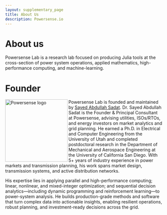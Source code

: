 ```yaml
---
layout: supplementary_page
title: About Us
description: Powersense.io
---
```

# About us

Powersense Lab is a research lab focused on producing Julia tools at the cross-section of power system operations, applied mathematics, high-performance computing, and machine-learning.

# Founder

<img src="https://powersense.github.io//assets/headshot.png" align="left" width="200" alt="Powersense logo">

Powersense Lab is founded and maintained by [Sayed Abdullah Sadat](https://www.sayedsadat.com). Dr. Sayed Abdullah Sadat is the Founder & Principal Consultant at Powersense, advising utilities, ISOs/RTOs, and energy investors on market analytics and grid planning. He earned a Ph.D. in Electrical and Computer Engineering from the University of Utah and completed postdoctoral research in the Department of Mechanical and Aerospace Engineering at the University of California San Diego. With 5+ years of industry experience in power markets and transmission planning, his work spans market design, transmission systems, and active distribution networks.

His expertise lies in applying parallel and high-performance computing; linear, nonlinear, and mixed-integer optimization; and sequential decision analytics—including dynamic programming and reinforcement learning—to power-system analysis. He builds production-grade methods and software that turn complex data into actionable insights, enabling resilient operations, robust planning, and investment-ready decisions across the grid.
